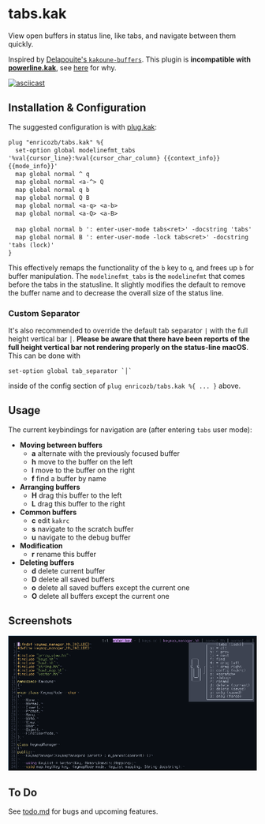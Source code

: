 # tabs.kak

View open buffers in status line, like tabs, and navigate between them quickly.

Inspired by [Delapouite's `kakoune-buffers`][1]. This plugin is **incompatible with [powerline.kak](https://github.com/andreyorst/powerline.kak)**, see [here](https://github.com/enricozb/tabs.kak/issues/1#issuecomment-737410152) for why.

[![asciicast](https://asciinema.org/a/JuHNPO8i7nkOmCBQOCfZ8UEOf.svg)][2]

## Installation & Configuration
The suggested configuration is with [plug.kak][3]:
```
plug "enricozb/tabs.kak" %{
  set-option global modelinefmt_tabs '%val{cursor_line}:%val{cursor_char_column} {{context_info}} {{mode_info}}'
  map global normal ^ q
  map global normal <a-^> Q
  map global normal q b
  map global normal Q B
  map global normal <a-q> <a-b>
  map global normal <a-Q> <a-B>

  map global normal b ': enter-user-mode tabs<ret>' -docstring 'tabs'
  map global normal B ': enter-user-mode -lock tabs<ret>' -docstring 'tabs (lock)'
}
```
This effectively remaps the functionality of the `b` key to `q`, and frees up `b` for
buffer manipulation. The `modelinefmt_tabs` is the `modelinefmt` that comes before the
tabs in the statusline. It slightly modifies the default to remove the buffer name and
to decrease the overall size of the status line.

### Custom Separator
It's also recommended to override the default tab separator `|` with the full height
vertical bar `│`. **Please be aware that there have been reports of the full height
vertical bar not rendering properly on the status-line macOS**. This can be done with
```
set-option global tab_separator `│`
```
inside of the config section of `plug enricozb/tabs.kak %{ ... }` above.


## Usage
The current keybindings for navigation are (after entering `tabs` user mode):

- **Moving between buffers**
  - **a** alternate with the previously focused buffer
  - **h** move to the buffer on the left
  - **l** move to the buffer on the right
  - **f** find a buffer by name
- **Arranging buffers**
  - **H** drag this buffer to the left
  - **L** drag this buffer to the right
- **Common buffers**
  - **c** edit `kakrc`
  - **s** navigate to the scratch buffer
  - **u** navigate to the debug buffer
- **Modification**
  - **r** rename this buffer
- **Deleting buffers**
  - **d** delete current buffer
  - **D** delete all saved buffers
  - **o** delete all saved buffers except the current one
  - **O** delete all buffers except the current one

## Screenshots
![tabs.kak screenshot][4]

## To Do
See [todo.md][5] for bugs and upcoming features.

[1]: https://github.com/Delapouite/kakoune-buffers/
[2]: https://asciinema.org/a/JuHNPO8i7nkOmCBQOCfZ8UEOf
[3]: https://github.com/robertmeta/plug.kak
[4]: screenshot1.png
[5]: todo.md
